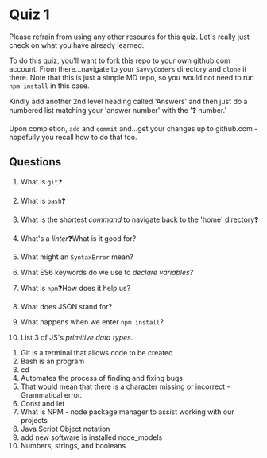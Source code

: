# Quiz 1

Please refrain from using any other resoures for this quiz. Let's really just check on what you have already learned.

To do this quiz, you'll want to [fork](https://help.github.com/en/github/getting-started-with-github/fork-a-repo) this repo to your own github.com account. From there...navigate to your `SavvyCoders` directory and `clone` it there. Note that this is just a simple MD repo, so you would not need to run `npm install` in this case.

Kindly add another 2nd level heading called 'Answers' and then just do a numbered list matching your 'answer number' with the '❓ number.'

Upon completion, `add` and `commit` and...get your changes up to github.com - hopefully you recall how to do that too.

## Questions

1. What is `git`❓

2. What is `bash`❓

3. What is the shortest _command_ to navigate back to the 'home' directory❓

4. What's a *linter*❓What is it good for?

5. What might an `SyntaxError` mean?

6. What ES6 keywords do we use to _declare variables?_

7. What is `npm`❓How does it help us?

8. What does JSON stand for?

9. What happens when we enter `npm install`?

10. List 3 of JS's _primitive data types._

<heading> 
<title>I'm trying!</title>
<ol>
<li>Git is a terminal that allows code to be created</li>
<li>Bash is an program </li>
<li>cd</li>
<li>Automates the process of finding and fixing bugs</li>
<li>That would mean that there is a character missing or incorrect - Grammatical error.</li>
<li>Const and let</li>
<li>What is NPM - node package manager to assist working with our projects</li>
<li>Java Script Object notation</li>
<li>add new software is installed node_models</li>
<li>Numbers, strings, and booleans</li>
</ol>
</heading>
